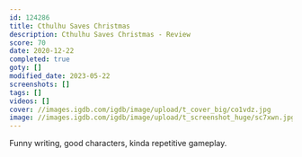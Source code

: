 ```yaml
---
id: 124286
title: Cthulhu Saves Christmas
description: Cthulhu Saves Christmas - Review
score: 70
date: 2020-12-22
completed: true
goty: []
modified_date: 2023-05-22
screenshots: []
tags: []
videos: []
cover: //images.igdb.com/igdb/image/upload/t_cover_big/co1vdz.jpg
image: //images.igdb.com/igdb/image/upload/t_screenshot_huge/sc7xwn.jpg
---
```

Funny writing, good characters, kinda repetitive gameplay.